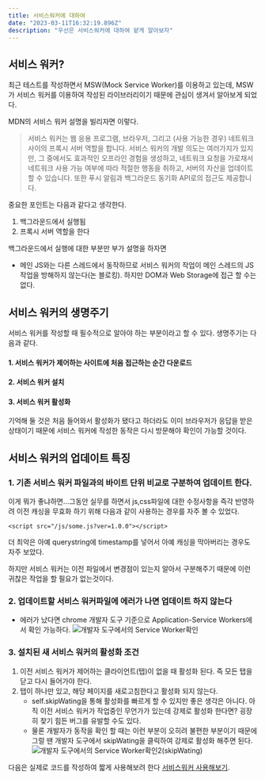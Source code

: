 ```yaml
---
title: 서비스워커에 대하여
date: "2023-03-11T16:32:19.896Z"
description: "우선은 서비스워커에 대하여 얕게 알아보자"
---
```


## 서비스 워커?
최근 테스트를 작성하면서 MSW(Mock Service Worker)를 이용하고 있는데, MSW가 서비스 워커를 이용하여 작성된 라이브러리이기 때문에 관심이 생겨서 알아보게 되었다.

MDN의 서비스 워커 설명을 빌리자면 이렇다.
> 서비스 워커는 웹 응용 프로그램, 브라우저, 그리고 (사용 가능한 경우) 네트워크 사이의 프록시 서버 역할을 합니다. 서비스 워커의 개발 의도는 여러가지가 있지만, 그 중에서도 효과적인 오프라인 경험을 생성하고, 네트워크 요청을 가로채서 네트워크 사용 가능 여부에 따라 적절한 행동을 취하고, 서버의 자산을 업데이트할 수 있습니다. 또한 푸시 알림과 백그라운드 동기화 API로의 접근도 제공합니다.

중요한 포인트는 다음과 같다고 생각한다.
1. 백그라운드에서 실행됨
2. 프록시 서버 역할을 한다

백그라운드에서 실행에 대한 부분만 부가 설명을 하자면
 - 메인 JS와는 다른 스레드에서 동작하므로 서비스 워커의 작업이 메인 스레드의 JS 작업을 방해하지 않는다(논 블로킹). 하지만 DOM과 Web Storage에 접근 할 수는 없다.

## 서비스 워커의 생명주기
서비스 워커를 작성할 때 필수적으로 알아야 하는 부분이라고 할 수 있다. 생명주기는 다음과 같다.

#### 1. 서비스 워커가 제어하는 사이트에 처음 접근하는 순간 다운로드
#### 2. 서비스 워커 설치
#### 3. 서비스 워커 활성화

기억해 둘 것은 처음 들어와서 활성화가 됐다고 하더라도 이미 브라우저가 응답을 받은 상태이기 때문에 서비스 워커에 작성한 동작은 다시 방문해야 확인이 가능할 것이다.

## 서비스 워커의 업데이트 특징
### 1. 기존 서비스 워커 파일과의 **바이트 단위 비교**로 구분하여 업데이트 한다. 
이게 뭐가 좋냐하면...그동안 실무를 하면서 js,css파일에 대한 수정사항을 즉각 반영하려 이전 캐싱을 무효화 하기 위해 다음과 같이 사용하는 경우를 자주 볼 수 있었다.

```<script src="/js/some.js?ver=1.0.0"></script>```

더 최악은 아예 querystring에 timestamp를 넣어서 아예 캐싱을 막아버리는 경우도 자주 보았다.

하지만 서비스 워커는 이전 파일에서 변경점이 있는지 알아서 구분해주기 때문에 이런 귀찮은 작업을 할 필요가 없는것이다.

### 2. 업데이트할 서비스 워커파일에 에러가 나면 업데이트 하지 않는다
- 에러가 났다면 chrome 개발자 도구 기준으로 Application-Service Workers에서 확인 가능하다.
![개발자 도구에서의 Service Worker확인](./sw.png)

### 3. 설치된 새 서비스 워커의 활성화 조건
1. 이전 서비스 워커가 제어하는 클라이언트(탭)이 없을 때 활성화 된다. 즉 모든 탭을 닫고 다시 들어가야 한다.
2. 탭이 하나만 있고, 해당 페이지를 새로고침한다고 활성화 되지 않는다.
    - self.skipWating을 통해 활성화를 빠르게 할 수 있지만 좋은 생각은 아니다. 아직 이전 서비스 워커가 작업중인 무언가가 있는데 강제로 활성화 한다면? 굉장히 찾기 힘든 버그를 유발할 수도 있다. 
    - 물론 개발자가 동작을 확인 할 때는 이런 부분이 오히려 불편한 부분이기 때문에 그럴 땐 개발자 도구에서 skipWating을 클릭하여 강제로 활성화 해주면 된다.
![개발자 도구에서의 Service Worker확인2(skipWating)](./sw2.png)


다음은 실제로 코드를 작성하여 짧게 사용해보려 한다 [서비스워커 사용해보기](/서비스워커-사용해보기).
